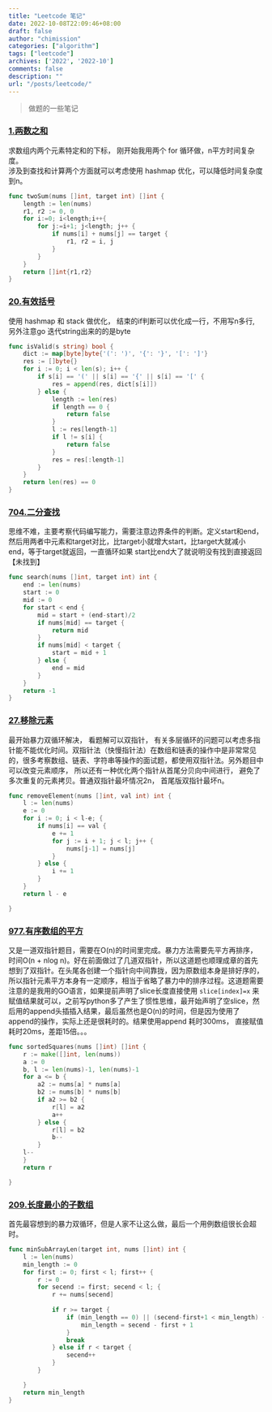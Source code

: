 ```yaml
---
title: "Leetcode 笔记"
date: 2022-10-08T22:09:46+08:00
draft: false
author: "chimission"
categories: ["algorithm"]
tags: ["leetcode"]
archives: ['2022', '2022-10']
comments: false
description: ""
url: "/posts/leetcode/"
---
```

>做题的一些笔记
 <!--more-->
### [1.两数之和](https://leetcode.cn/problems/valid-parentheses/)
求数组内两个元素特定和的下标， 刚开始我用两个 for 循环做，n平方时间复杂度。  
涉及到查找和计算两个方面就可以考虑使用 hashmap 优化，可以降低时间复杂度到n。 
```go
func twoSum(nums []int, target int) []int {
    length := len(nums)
    r1, r2 := 0, 0 
    for i:=0; i<length;i++{
        for j:=i+1; j<length; j++ {
            if nums[i] + nums[j] == target {
                r1, r2 = i, j
            }
        }
    }
    return []int{r1,r2}
}
``` 

### [20.有效括号](https://leetcode.cn/problems/valid-parentheses/)
使用 hashmap 和 stack 做优化， 结束的if判断可以优化成一行，不用写n多行, 另外注意go 迭代string出来的的是byte
```go
func isValid(s string) bool {
	dict := map[byte]byte{'(': ')', '{': '}', '[': ']'}
	res := []byte{}
	for i := 0; i < len(s); i++ {
		if s[i] == '(' || s[i] == '{' || s[i] == '[' {
			res = append(res, dict[s[i]])
		} else {
			length := len(res)
			if length == 0 {
				return false
			}
			l := res[length-1]
			if l != s[i] {
				return false
			}
			res = res[:length-1]
		}
	}
	return len(res) == 0
}
```

### [704.二分查找](https://leetcode.cn/problems/binary-search/)
思维不难，主要考察代码编写能力，需要注意边界条件的判断。定义start和end， 然后用两者中元素和target对比，比target小就增大start，比target大就减小end，等于target就返回，一直循环如果 start比end大了就说明没有找到直接返回【未找到】
```go
func search(nums []int, target int) int {
	end := len(nums)
	start := 0
	mid := 0
	for start < end {
		mid = start + (end-start)/2
		if nums[mid] == target {
			return mid
		}
		if nums[mid] < target {
			start = mid + 1
		} else {
			end = mid
		}
	}
	return -1
}
```

### [27.移除元素](https://leetcode.cn/problems/remove-element/)
最开始暴力双循环解决， 看题解可以双指针， 有关多层循环的问题可以考虑多指针能不能优化时间。双指针法（快慢指针法）在数组和链表的操作中是非常常见的，很多考察数组、链表、字符串等操作的面试题，都使用双指针法。另外题目中可以改变元素顺序， 所以还有一种优化两个指针从首尾分贝向中间进行， 避免了多次重复的元素拷贝。普通双指针最坏情况2n， 首尾版双指针最坏n。  
```go
func removeElement(nums []int, val int) int {
	l := len(nums)
	e := 0
	for i := 0; i < l-e; {
		if nums[i] == val {
			e += 1
			for j := i + 1; j < l; j++ {
				nums[j-1] = nums[j]
			}
		} else {
			i += 1
		}
	}
	return l - e

}
```

### [977.有序数组的平方](https://leetcode.cn/problems/squares-of-a-sorted-array/submissions/)
又是一道双指针题目，需要在O(n)的时间里完成。暴力方法需要先平方再排序，时间O(n + nlog n)。好在前面做过了几道双指针，所以这道题也顺理成章的首先想到了双指针。在头尾各创建一个指针向中间靠拢，因为原数组本身是排好序的，所以指针元素平方本身有一定顺序，相当于省略了暴力中的排序过程。这道题需要注意的是我用的GO语言，如果提前声明了slice长度直接使用 `slice[index]=x` 来赋值结果就可以，之前写python多了产生了惯性思维，最开始声明了空slice，然后用的append头插插入结果，最后虽然也是O(n)的时间，但是因为使用了append的操作，实际上还是很耗时的。结果使用append 耗时300ms， 直接赋值耗时20ms，差距15倍。。。
```go
func sortedSquares(nums []int) []int {
	r := make([]int, len(nums))
	a := 0
	b, l := len(nums)-1, len(nums)-1
	for a <= b {
		a2 := nums[a] * nums[a]
		b2 := nums[b] * nums[b]
		if a2 >= b2 {
			r[l] = a2
			a++	
		} else {
			r[l] = b2
			b--
		}
    l--
	}
	return r

}
```

### [209.长度最小的子数组](https://leetcode.cn/problems/minimum-size-subarray-sum/submissions/)
首先最容想到的暴力双循环，但是人家不让这么做，最后一个用例数组很长会超时。
```go
func minSubArrayLen(target int, nums []int) int {
	l := len(nums)
	min_length := 0
	for first := 0; first < l; first++ {
		r := 0
		for secend := first; secend < l; {
			r += nums[secend]
			
			if r >= target {
				if (min_length == 0) || (secend-first+1 < min_length) {
					min_length = secend - first + 1
				}
                break
			} else if r < target {
				secend++
			}
		}

	}
	return min_length
}
```